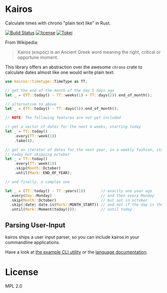 # Kairos

Calculate times with chrono "plain text like" in Rust.

[![Build Status](https://travis-ci.org/matthiasbeyer/kairos.svg?branch=master)](https://travis-ci.org/matthiasbeyer/kairos)
[![license](https://img.shields.io/github/license/matthiasbeyer/kairos.svg?maxAge=2592000?style=flat-square)]()
[![Tokei](https://tokei.rs/b1/github/matthiasbeyer/kairos)](https://github.com/matthiasbeyer/kairos)

From Wikipedia:

> Kairos (καιρός) is an Ancient Greek word meaning the right, critical or
> opportune moment.

This library offers an abstraction over the awesome `chrono` crate to
calculate dates almost like one would write plain text:

```rust
use kairos::timetype::TimeType as TT;

// get the end of the month of the day 5 days ago
let _ = (TT::today() - TT::weeks(1) + TT::days(2)).end_of_month();

// alternative to above
let _ = (TT::today() - TT::days(5)).end_of_month();

// NOTE: The following features are not yet included

// get a vector of dates for the next 4 weeks, starting today
let _ = TT::today()
    .every(TT::week(1))
    .take(4);

// get an iterator of dates for the next year, in a weekly fashion, starting
// today but skipping october
let _ = TT::today()
    .every(TT::week(1))
    .skip(Month::October)
    .until(Mark::END_OF_YEAR);

// and finally, a complex one

let _ = (TT::today() - TT::years(1))       // exactly one year ago
  .every(Day::Monday)                      // and then every Monday
  .skip(Month::October)                    // but not in october
  .skip(|date| date.is(Mark::MONTH_START)) // and not if the day is the 1st of a month
  .until(Mark::Moment(today()));           // until today
```

## Parsing User-Input

kairos ships a user input parser, so you can include kairos in your
commandline applications.

Have a look at [the example CLI utility](./examples/main.rs)
or the [language documentation](./doc/language.md).

# License

MPL 2.0

